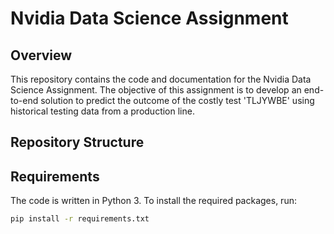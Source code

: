 # Nvidia Data Science Assignment

## Overview
This repository contains the code and documentation for the Nvidia Data Science Assignment. The objective of this assignment is to develop an end-to-end solution to predict the outcome of the costly test 'TLJYWBE' using historical testing data from a production line.

## Repository Structure

## Requirements
The code is written in Python 3. To install the required packages, run:
```bash
pip install -r requirements.txt
